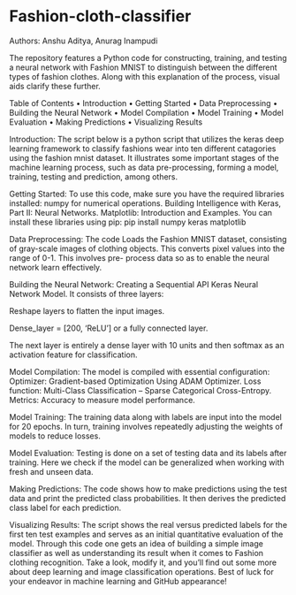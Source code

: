 # Fashion-cloth-classifier

Authors: Anshu Aditya, Anurag Inampudi

The repository features a Python code for constructing, training, and testing a
neural network with Fashion MNIST to distinguish between the different types of
fashion clothes.
Along with this explanation of the process, visual aids clarify these further.

Table of Contents
• Introduction
• Getting Started
• Data Preprocessing
• Building the Neural Network
• Model Compilation
• Model Training
• Model Evaluation
• Making Predictions
• Visualizing Results

Introduction:
The script below is a python script that utilizes the keras deep learning framework
to classify fashions wear into ten different catagories using the fashion mnist
dataset. It illustrates some important stages of the machine learning process, such
as data pre-processing, forming a model, training, testing and prediction, among
others.

Getting Started:
To use this code, make sure you have the required libraries installed:
numpy for numerical operations.
Building Intelligence with Keras,
Part II: Neural Networks.
Matplotlib: Introduction and Examples.
You can install these libraries using pip:
pip install numpy keras matplotlib

Data Preprocessing:
The code Loads the Fashion MNIST dataset, consisting of gray-scale images of
clothing objects. This converts pixel values into the range of 0-1. This involves pre-
process data so as to enable the neural network learn effectively.

Building the Neural Network:
Creating a Sequential API Keras Neural Network Model.
It consists of three layers:

Reshape layers to flatten the input images.

Dense_layer = [200, ‘ReLU’] or a fully connected layer.

The next layer is entirely a dense layer with 10 units and then softmax as an
activation feature for classification.

Model Compilation:
The model is compiled with essential configuration:
Optimizer: Gradient-based Optimization Using ADAM Optimizer.
Loss function: Multi-Class Classification – Sparse Categorical Cross-Entropy.
Metrics: Accuracy to measure model performance.

Model Training:
The training data along with labels are input into the model for 20 epochs. In turn,
training involves repeatedly adjusting the weights of models to reduce losses.

Model Evaluation:
Testing is done on a set of testing data and its labels after training. Here we check if
the model can be generalized when working with fresh and unseen data.

Making Predictions:
The code shows how to make predictions using the test data and print the predicted
class probabilities. It then derives the predicted class label for each prediction.

Visualizing Results:
The script shows the real versus predicted labels for the first ten test examples and
serves as an initial quantitative evaluation of the model.
Through this code one gets an idea of building a simple image classifier as well as
understanding its result when it comes to Fashion clothing recognition.
Take a look, modify it, and you’ll find out some more about deep learning and image
classification operations.
Best of luck for your endeavor in machine learning and GitHub appearance!
